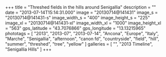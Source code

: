 +++
title = "Threshed fields in the hills around Senigallia"
description = ""
date = "2013-07-14T15:14:31.000"
image = "20130714@141431"
image_s = "20130714@141431-s"
image_width_s = "400"
image_height_s = "225"
image_xl = "20130714@141431-xl"
image_width_xl = "1000"
image_height_xl = "563"
gps_latitude = "43.7076866"
gps_longitude = "13.13215965"
phototags = [ "2013", "2013-07", "2013-07-14", "Ancona", "Europe", "Italy", "Marche", "Senigallia", "afternoon", "canon fd", "countryside", "field", "hill", "summer", "threshed", "tree", "yellow" ]
galleries = [ "", "2013 Timeline", "Senigallia Hills" ]
+++
